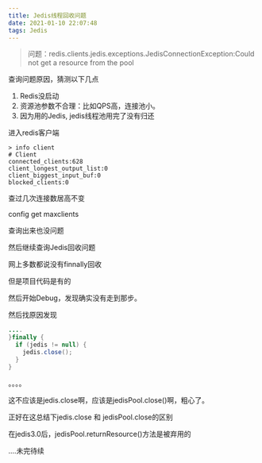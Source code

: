 ```yaml
---
title: Jedis线程回收问题
date: 2021-01-10 22:07:48
tags: Jedis
---
```


> 问题：redis.clients.jedis.exceptions.JedisConnectionException:Could not get a resource from the pool



查询问题原因，猜测以下几点

1. Redis没启动
2. 资源池参数不合理：比如QPS高，连接池小。
3. 因为用的Jedis, jedis线程池用完了没有归还



进入redis客户端



```shell
> info client
# Client
connected_clients:628
client_longest_output_list:0
client_biggest_input_buf:0
blocked_clients:0
```

查过几次连接数居高不变

config get maxclients

查询出来也没问题





然后继续查询Jedis回收问题

网上多数都说没有finnally回收

但是项目代码是有的



然后开始Debug，发现确实没有走到那步。

然后找原因发现

```java
....
}finally {
  if (jedis != null) {
    jedis.close();
  }
}
```

。。。。

这不应该是jedis.close啊，应该是jedisPool.close()啊，粗心了。









正好在这总结下jedis.close 和 jedisPool.close的区别

在jedis3.0后，jedisPool.returnResource()方法是被弃用的

....未完待续

